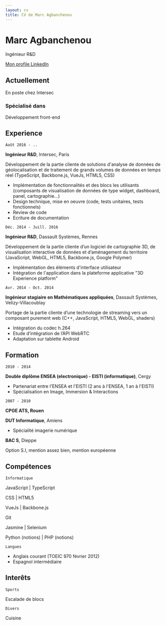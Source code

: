 ```yaml
---
layout: cv
title: CV de Marc Agbanchenou
---
```

# Marc Agbanchenou
Ingénieur R&D

<div id="webaddress">
<a href="https://www.linkedin.com/in/marcagbanchenou/">Mon profile LinkedIn</a>
</div>

## Actuellement

En poste chez Intersec

### Spécialisé dans

Développement front-end

## Experience

`Août 2016 - ..`

__Ingénieur R&D__, Intersec, Paris

Développement de la partie cliente de solutions d'analyse de données de géolocalisation et de traitement de grands volumes de données en temps réel (TypeScript, Backbone.js, VueJs, HTML5, CSS)

- Implémentation de fonctionnalités et des blocs les utilisants (composants de visualisation de données de type widget, dashboard, panel, cartographie...)
- Design technique, mise en oeuvre (code, tests unitaires, tests fonctionnels)
- Review de code
- Ecriture de documentation

`Déc. 2014 - Juill. 2016`

__Ingénieur R&D__, Dassault Systèmes, Rennes

Développement de la partie cliente d’un logiciel de cartographie 3D, de visualisation interactive de données et d’aménagement du territoire (JavaScript, WebGL, HTML5, Backbone.js, Google Polymer)
- Implémentation des éléments d'interface utilisateur
- Intégration de l'application dans la plateforme applicative "3D Experience platform"

`Avr. 2014 - Oct. 2014`

__Ingénieur stagiaire en Mathématiques appliquées__, Dassault Systèmes, Velizy-Villacoublay 

Portage de la partie cliente d’une technologie de streaming vers un composant purement web (C++, JavaScript, HTML5, WebGL, shaders)
- Intégration du codec h.264
- Etude d’intégration de l’API WebRTC
- Adaptation sur tablette Android

## Formation

`2010 - 2014`

__Double diplôme ENSEA (electronique) - EISTI (informatique)__, Cergy

- Partenariat entre l'ENSEA et l'EISTI (2 ans à l'ENSEA, 1 an à l'EISTI)
- Spécialisation en Image, Immersion & Interactions

`2007 - 2010`

__CPGE ATS, Rouen__

__DUT Informatique__, Amiens

- Spécialité imagerie numérique 

__BAC S__, Dieppe

Option S.I, mention assez bien, mention européenne

## Compétences

`Informatique`

<p>
JavaScript 
| TypeScript
</p>
<p>
CSS 
| HTML5
</p>
<p>
VueJs 
| Backbone.js
</p>
<p>
Git
</p>
<p>
Jasmine 
| Selenium
 </p>
<p>
Python (notions) 
| PHP (notions)
</p>

`Langues`

- Anglais courant (TOEIC 970 février 2012)
- Espagnol intermédiaire

## Interêts

`Sports`

Escalade de blocs

`Divers`

Cuisine

<!-- ### Footer

Last updated: October 8 -->


